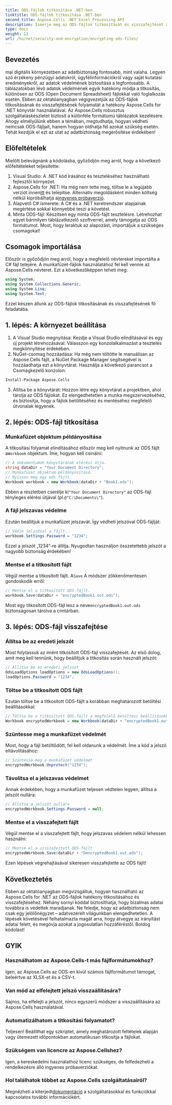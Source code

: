 ```yaml
---
title: ODS-fájlok titkosítása .NET-ben
linktitle: ODS-fájlok titkosítása .NET-ben
second_title: Aspose.Cells .NET Excel Processing API
description: Ismerje meg az ODS-fájlok titkosítását és visszafejtését az Aspose.Cells for .NET használatával. Lépésről lépésre szóló útmutató az adatok biztonságához.
type: docs
weight: 12
url: /hu/net/security-and-encryption/encrypting-ods-files/
---
```

## Bevezetés
mai digitális környezetben az adatbiztonság fontosabb, mint valaha. Legyen szó érzékeny pénzügyi adatokról, ügyfélinformációkról vagy saját kutatási eredményekről, az adatok védelmének biztosítása a legfontosabb. A táblázatokban lévő adatok védelmének egyik hatékony módja a titkosítás, különösen az ODS (Open Document Spreadsheet) fájlokkal való foglalkozás esetén. Ebben az oktatóanyagban végigvezetjük az ODS-fájlok titkosításának és visszafejtésének folyamatát a hatékony Aspose.Cells for .NET könyvtár használatával.
Az Aspose.Cells robusztus szolgáltatáskészletet biztosít a különféle formátumú táblázatok kezelésére. Ahogy elmélyülünk ebben a témában, megtudhatja, hogyan védheti nemcsak ODS-fájljait, hanem hogyan oldhatja fel azokat szükség esetén. Tehát kezdjük el ezt az utat az adatbiztonság megerősítése érdekében!
## Előfeltételek
Mielőtt belevágnánk a kódolásba, győződjön meg arról, hogy a következő előfeltételeket teljesítette:
1. Visual Studio: A .NET kód írásához és teszteléséhez használható fejlesztői környezet.
2. Aspose.Cells for .NET: Ha még nem tette meg, töltse le a legújabb verziót innen[itt](https://releases.aspose.com/cells/net/) és telepítse. Alternatív megoldásként minden költség nélkül kipróbálhatja a[ingyenes próbaverzió](https://releases.aspose.com/).
3. Alapvető C# ismerete: A C# és a .NET keretrendszer alapjainak megértése sokkal könnyebbé teszi a követést.
4. Minta ODS-fájl: Készítsen egy minta ODS-fájlt tesztelésre. Létrehozhat egyet bármilyen táblázatkezelő szoftverrel, amely támogatja az ODS formátumot.
Most, hogy leraktuk az alapozást, importáljuk a szükséges csomagokat!
## Csomagok importálása
Először is győződjön meg arról, hogy a megfelelő névtereket importálta a C# fájl tetejére. A munkafüzet-fájlok használatához fel kell vennie az Aspose.Cells névteret. Ezt a következőképpen teheti meg:
```csharp
using System;
using System.Collections.Generic;
using System.Linq;
using System.Text;
```
Ezzel készen állunk az ODS-fájlok titkosításának és visszafejtésének fő feladatába.
## 1. lépés: A környezet beállítása
1. A Visual Studio megnyitása: Kezdje a Visual Studio elindításával és egy új projekt létrehozásával. Válasszon egy konzolalkalmazást a tesztelés megkönnyítése érdekében.
2. NuGet-csomag hozzáadása: Ha még nem töltötte le manuálisan az Aspose.Cells fájlt, a NuGet Package Manager segítségével is hozzáadhatja ezt a könyvtárat. Használja a következő parancsot a Csomagkezelő konzolon:
```bash
Install-Package Aspose.Cells
```
3. Állítsa be a könyvtárát: Hozzon létre egy könyvtárat a projektben, ahol tárolja az ODS fájlokat. Ez elengedhetetlen a munka megszervezéséhez, és biztosítja, hogy a fájlok betöltéséhez és mentéséhez megfelelő útvonalak legyenek.

## 2. lépés: ODS-fájl titkosítása
### Munkafüzet objektum példányosítása
 A titkosítási folyamat elindításához először meg kell nyitnunk az ODS fájlt a`Workbook` objektum. Íme, hogyan kell csinálni:
```csharp
// A dokumentumok könyvtárának elérési útja.
string dataDir = "Your Document Directory";
// Munkafüzet objektum példányosítása.
// Nyisson meg egy ods fájlt.
Workbook workbook = new Workbook(dataDir + "Book1.ods");
```
 Ebben a részletben cserélje ki`"Your Document Directory"` az ODS-fájl tényleges elérési útjával (pl.`@"C:\Documents\"`).
### A fájl jelszavas védelme
Ezután beállítjuk a munkafüzet jelszavát. Így védheti jelszóval ODS-fájlját:
```csharp
// Védje jelszóval a fájlt.
workbook.Settings.Password = "1234";
```
Ezzel a jelszót „1234”-re állítja. Nyugodtan használjon összetettebb jelszót a nagyobb biztonság érdekében!
### Mentse el a titkosított fájlt
 Végül mentse a titkosított fájlt. A`Save` A módszer zökkenőmentesen gondoskodik erről:
```csharp
// Mentse el a titkosított ODS-fájlt.
workbook.Save(dataDir + "encryptedBook1.out.ods");
```
 Most egy titkosított ODS-fájl lesz a neve`encryptedBook1.out.ods` biztonságosan tárolva a címtárban.
## 3. lépés: ODS-fájl visszafejtése
### Állítsa be az eredeti jelszót
Most folytassuk az imént titkosított ODS-fájl visszafejtését. Az első dolog, amit meg kell tennünk, hogy beállítjuk a titkosítás során használt jelszót:
```csharp
// Állítsa be az eredeti jelszót
OdsLoadOptions loadOptions = new OdsLoadOptions();
loadOptions.Password = "1234";
```
### Töltse be a titkosított ODS fájlt
Ezután töltse be a titkosított ODS-fájlt a korábban meghatározott betöltési beállításokkal:
```csharp
// Töltse be a titkosított ODS-fájlt a megfelelő betöltési beállításokkal
Workbook encryptedWorkbook = new Workbook(dataDir + "encryptedBook1.out.ods", loadOptions);
```
### Szüntesse meg a munkafüzet védelmét
Most, hogy a fájl betöltődött, fel kell oldanunk a védelmét. Íme a kód a jelszó eltávolításához:
```csharp
// Szüntesse meg a munkafüzet védelmét
encryptedWorkbook.Unprotect("1234");
```
### Távolítsa el a jelszavas védelmet
Annak érdekében, hogy a munkafüzet teljesen védtelen legyen, állítsa a jelszót nullára:
```csharp
// Állítsa a jelszót nullára
encryptedWorkbook.Settings.Password = null;
```
### Mentse el a visszafejtett fájlt
Végül mentse el a visszafejtett fájlt, hogy jelszavas védelem nélkül lehessen használni:
```csharp
// Mentse el a visszafejtett ODS-fájlt
encryptedWorkbook.Save(dataDir + "DencryptedBook1.out.ods");
```
Ezen lépések végrehajtásával sikeresen visszafejtette az ODS fájlt!
## Következtetés
Ebben az oktatóanyagban megvizsgáltuk, hogyan használható az Aspose.Cells for .NET az ODS-fájlok hatékony titkosításához és visszafejtéséhez. Néhány sornyi kóddal biztosíthatja, hogy bizalmas adatai továbbra is védettek maradjanak. Ne feledje, hogy az adatbiztonság nem csak egy jelölőnégyzet – adatvezérelt világunkban elengedhetetlen.
A lépések követésével felhatalmazta magát arra, hogy átvegye az irányítást adatai felett, és megóvja azokat a jogosulatlan hozzáféréstől. Boldog kódolást!
## GYIK
### Használhatom az Aspose.Cells-t más fájlformátumokhoz?
Igen, az Aspose.Cells az ODS-en kívül számos fájlformátumot támogat, beleértve az XLSX-et és a CSV-t.
### Van mód az elfelejtett jelszó visszaállítására?
Sajnos, ha elfelejti a jelszót, nincs egyszerű módszer a visszaállítására az Aspose.Cells használatával.
### Automatizálhatom a titkosítási folyamatot?
Teljesen! Beállíthat egy szkriptet, amely meghatározott feltételek alapján vagy ütemezett időpontokban automatikusan titkosítja a fájlokat.
### Szükségem van licencre az Aspose.Cellshez?
Igen, a kereskedelmi használathoz licenc szükséges, de felfedezheti a rendelkezésre álló ingyenes próbaverziókat.
### Hol találhatok többet az Aspose.Cells szolgáltatásairól?
 Megnézheti a kiterjedt[dokumentáció](https://reference.aspose.com/cells/net/) a szolgáltatásokkal és funkciókkal kapcsolatos további információkért.